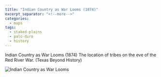```yaml
---
title: "Indian Country as War Looms (1874)"
excerpt_separator: "<!--more-->"
categories:
  - maps
tags:
  - staked-plains
  - palo-duro
  - history
---
```

Indian Country as War Looms (1874)
The location of tribes on the eve of the Red River War. (Texas Beyond History)

![Indian Country as War Looms](/images/152.jpg)
